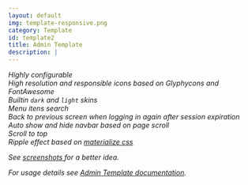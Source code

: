 ```yaml
---
layout: default
img: template-responsive.png
category: Template
id: template2
title: Admin Template
description: |
---
```


<i class="fa fa-check"/> Highly configurable  
<i class="fa fa-check"/> High resolution and responsible icons based on Glyphycons and FontAwesome  
<i class="fa fa-check"/> Builtin `dark` and `light` skins  
<i class="fa fa-check"/> Menu itens search  
<i class="fa fa-check"/> Back to previous screen when logging in again after session expiration  
<i class="fa fa-check"/> Auto show and hide navbar based on page scroll  
<i class="fa fa-check"/> Scroll to top  
<i class="fa fa-check"/> Ripple effect based on [materialize css](http://materializecss.com/waves.html)  

See <a href="/site/_pages/template-screenshots">
	<i class="fa fa-file-image-o"/> screenshots	
</a> for a better idea.

For usage details see <a href="#"><i class="fa fa-book"></i>Admin Template documentation</a>.

